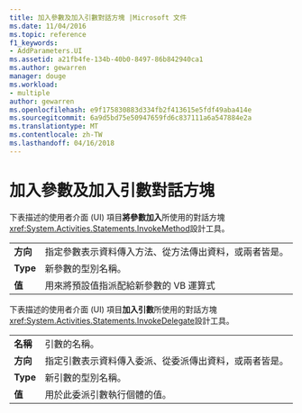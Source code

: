 ```yaml
---
title: 加入參數及加入引數對話方塊 |Microsoft 文件
ms.date: 11/04/2016
ms.topic: reference
f1_keywords:
- AddParameters.UI
ms.assetid: a21fb4fe-134b-40b0-8497-86b842940ca1
ms.author: gewarren
manager: douge
ms.workload:
- multiple
author: gewarren
ms.openlocfilehash: e9f175830883d334fb2f413615e5fdf49aba414e
ms.sourcegitcommit: 6a9d5bd75e50947659fd6c837111a6a547884e2a
ms.translationtype: MT
ms.contentlocale: zh-TW
ms.lasthandoff: 04/16/2018
---
```

# <a name="add-parameters-and-add-arguments-dialog-boxes"></a>加入參數及加入引數對話方塊
下表描述的使用者介面 (UI) 項目**將參數加入**所使用的對話方塊<xref:System.Activities.Statements.InvokeMethod>設計工具。  
  
|||  
|-|-|  
|**方向**|指定參數表示資料傳入方法、從方法傳出資料，或兩者皆是。|  
|**Type**|新參數的型別名稱。|  
|**值**|用來將預設值指派配給新參數的 VB 運算式|  
  
 下表描述的使用者介面 (UI) 項目**加入引數**所使用的對話方塊<xref:System.Activities.Statements.InvokeDelegate>設計工具。  
  
|||  
|-|-|  
|**名稱**|引數的名稱。|  
|**方向**|指定引數表示資料傳入委派、從委派傳出資料，或兩者皆是。|  
|**Type**|新引數的型別名稱。|  
|**值**|用於此委派引數執行個體的值。|